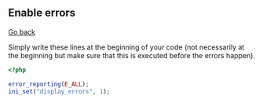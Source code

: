 ## Enable errors

[Go back](..)

Simply write these lines at the beginning of your code
(not necessarily at the beginning but make sure that
this is executed before the errors happen).

```php
<?php

error_reporting(E_ALL);
ini_set("display_errors", 1);
```
